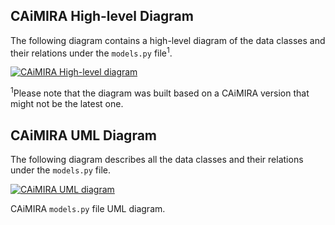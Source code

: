## CAiMIRA High-level Diagram

The following diagram contains a high-level diagram of the data classes and their relations under the `models.py` file<sup>1</sup>.

[![CAiMIRA High-level diagram](CAiMIRA_05_2025.png)](CAiMIRA_05_2025.png)

<sup>1</sup>Please note that the diagram was built based on a CAiMIRA version that might not be the latest one.

## CAiMIRA UML Diagram

The following diagram describes all the data classes and their relations under the `models.py` file.

[![CAiMIRA UML diagram](classes_UML-CAiMIRA.png)](classes_UML-CAiMIRA.png)

CAiMIRA `models.py` file UML diagram.